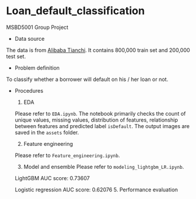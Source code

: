 # Loan_default_classification
MSBD5001 Group Project

- Data source

The data is from [Alibaba Tianchi](https://tianchi.aliyun.com/competition/entrance/531830/information). It contains 800,000 train set and 200,000 test set.

- Problem definition

To classify whether a borrower will default on his / her loan or not.

- Procedures
    1. EDA

    Please refer to `EDA.ipynb`. The notebook primarily checks the count of unique values, missing values, distribution of features, relationship between features and predicted label `isDefault`. The output images are saved in the `assets` folder.

    2. Feature engineering

    Please refer to `Feature_engineering.ipynb`. 

    3. Model and ensemble
    Please refer to `modeling_lightgbm_LR.ipynb`.
    
    LightGBM AUC score: 0.73607
    
    Logistic regression AUC score: 0.62076
    5. Performance evaluation
